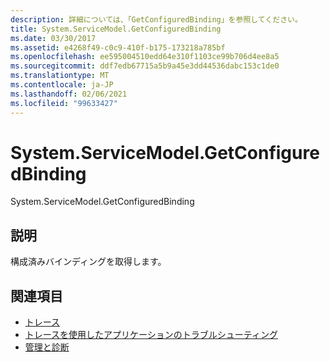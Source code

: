 ```yaml
---
description: 詳細については、「GetConfiguredBinding」を参照してください。
title: System.ServiceModel.GetConfiguredBinding
ms.date: 03/30/2017
ms.assetid: e4268f49-c0c9-410f-b175-173218a785bf
ms.openlocfilehash: ee595004510edd64e310f1103ce99b706d4ee8a5
ms.sourcegitcommit: ddf7edb67715a5b9a45e3dd44536dabc153c1de0
ms.translationtype: MT
ms.contentlocale: ja-JP
ms.lasthandoff: 02/06/2021
ms.locfileid: "99633427"
---
```

# <a name="systemservicemodelgetconfiguredbinding"></a>System.ServiceModel.GetConfiguredBinding

System.ServiceModel.GetConfiguredBinding  
  
## <a name="description"></a>説明  

 構成済みバインディングを取得します。  
  
## <a name="see-also"></a>関連項目

- [トレース](index.md)
- [トレースを使用したアプリケーションのトラブルシューティング](using-tracing-to-troubleshoot-your-application.md)
- [管理と診断](../index.md)

